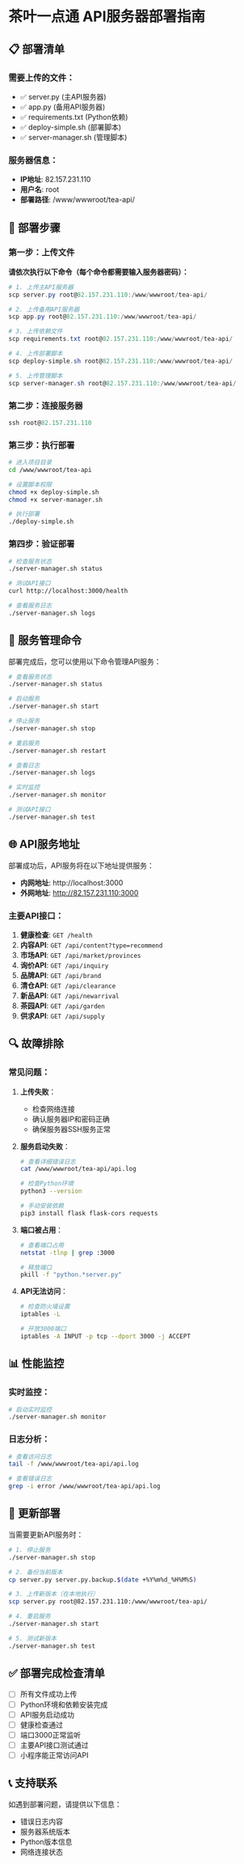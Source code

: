 # 茶叶一点通 API服务器部署指南

## 📋 **部署清单**

### 需要上传的文件：
- ✅ server.py (主API服务器)
- ✅ app.py (备用API服务器)
- ✅ requirements.txt (Python依赖)
- ✅ deploy-simple.sh (部署脚本)
- ✅ server-manager.sh (管理脚本)

### 服务器信息：
- **IP地址**: 82.157.231.110
- **用户名**: root
- **部署路径**: /www/wwwroot/tea-api/

## 🚀 **部署步骤**

### 第一步：上传文件

**请依次执行以下命令（每个命令都需要输入服务器密码）：**

```powershell
# 1. 上传主API服务器
scp server.py root@82.157.231.110:/www/wwwroot/tea-api/

# 2. 上传备用API服务器  
scp app.py root@82.157.231.110:/www/wwwroot/tea-api/

# 3. 上传依赖文件
scp requirements.txt root@82.157.231.110:/www/wwwroot/tea-api/

# 4. 上传部署脚本
scp deploy-simple.sh root@82.157.231.110:/www/wwwroot/tea-api/

# 5. 上传管理脚本
scp server-manager.sh root@82.157.231.110:/www/wwwroot/tea-api/
```

### 第二步：连接服务器

```powershell
ssh root@82.157.231.110
```

### 第三步：执行部署

```bash
# 进入项目目录
cd /www/wwwroot/tea-api

# 设置脚本权限
chmod +x deploy-simple.sh
chmod +x server-manager.sh

# 执行部署
./deploy-simple.sh
```

### 第四步：验证部署

```bash
# 检查服务状态
./server-manager.sh status

# 测试API接口
curl http://localhost:3000/health

# 查看服务日志
./server-manager.sh logs
```

## 🔧 **服务管理命令**

部署完成后，您可以使用以下命令管理API服务：

```bash
# 查看服务状态
./server-manager.sh status

# 启动服务
./server-manager.sh start

# 停止服务
./server-manager.sh stop

# 重启服务
./server-manager.sh restart

# 查看日志
./server-manager.sh logs

# 实时监控
./server-manager.sh monitor

# 测试API接口
./server-manager.sh test
```

## 🌐 **API服务地址**

部署成功后，API服务将在以下地址提供服务：

- **内网地址**: http://localhost:3000
- **外网地址**: http://82.157.231.110:3000

### 主要API接口：

1. **健康检查**: `GET /health`
2. **内容API**: `GET /api/content?type=recommend`
3. **市场API**: `GET /api/market/provinces`
4. **询价API**: `GET /api/inquiry`
5. **品牌API**: `GET /api/brand`
6. **清仓API**: `GET /api/clearance`
7. **新品API**: `GET /api/newarrival`
8. **茶园API**: `GET /api/garden`
9. **供求API**: `GET /api/supply`

## 🔍 **故障排除**

### 常见问题：

1. **上传失败**：
   - 检查网络连接
   - 确认服务器IP和密码正确
   - 确保服务器SSH服务正常

2. **服务启动失败**：
   ```bash
   # 查看详细错误日志
   cat /www/wwwroot/tea-api/api.log
   
   # 检查Python环境
   python3 --version
   
   # 手动安装依赖
   pip3 install flask flask-cors requests
   ```

3. **端口被占用**：
   ```bash
   # 查看端口占用
   netstat -tlnp | grep :3000
   
   # 释放端口
   pkill -f "python.*server.py"
   ```

4. **API无法访问**：
   ```bash
   # 检查防火墙设置
   iptables -L
   
   # 开放3000端口
   iptables -A INPUT -p tcp --dport 3000 -j ACCEPT
   ```

## 📊 **性能监控**

### 实时监控：
```bash
# 启动实时监控
./server-manager.sh monitor
```

### 日志分析：
```bash
# 查看访问日志
tail -f /www/wwwroot/tea-api/api.log

# 查看错误日志
grep -i error /www/wwwroot/tea-api/api.log
```

## 🔄 **更新部署**

当需要更新API服务时：

```bash
# 1. 停止服务
./server-manager.sh stop

# 2. 备份当前版本
cp server.py server.py.backup.$(date +%Y%m%d_%H%M%S)

# 3. 上传新版本（在本地执行）
scp server.py root@82.157.231.110:/www/wwwroot/tea-api/

# 4. 重启服务
./server-manager.sh start

# 5. 测试新版本
./server-manager.sh test
```

## ✅ **部署完成检查清单**

- [ ] 所有文件成功上传
- [ ] Python环境和依赖安装完成
- [ ] API服务启动成功
- [ ] 健康检查通过
- [ ] 端口3000正常监听
- [ ] 主要API接口测试通过
- [ ] 小程序能正常访问API

## 📞 **支持联系**

如遇到部署问题，请提供以下信息：
- 错误日志内容
- 服务器系统版本
- Python版本信息
- 网络连接状态 